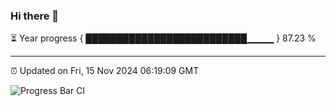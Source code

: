### Hi there 👋

⏳ Year progress { ██████████████████████████▁▁▁▁ } 87.23 %

---

⏰ Updated on Fri, 15 Nov 2024 06:19:09 GMT

![Progress Bar CI](https://github.com/code-lakshay/GitHub-Actions-Demo/workflows/Progress%20Bar%20CI/badge.svg)

